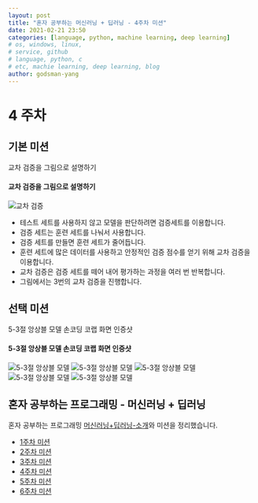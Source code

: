 ```yaml
---
layout: post
title: "혼자 공부하는 머신러닝 + 딥러닝 - 4주차 미션"
date: 2021-02-21 23:50
categories: [language, python, machine learning, deep learning]
# os, windows, linux,
# service, github
# language, python, c
# etc, machie learning, deep learning, blog
author: godsman-yang
---
```


# 4 주차

## 기본 미션

교차 검증을 그림으로 설명하기

#### 교차 검증을 그림으로 설명하기

![교차 검증](./assets/images/hongong-ml-week4-1.jpg)

- 테스트 세트를 사용하지 않고 모델을 판단하려면 검증세트를 이용합니다.
- 검증 세트는 훈련 세트를 나눠서 사용합니다.
- 검증 세트를 만들면 훈련 세트가 줄어듭니다.
- 훈련 세트에 많은 데이터를 사용하고 안정적인 검증 점수를 얻기 위해 교차 검증을 이용합니다.
- 교차 검증은 검증 세트를 떼어 내어 평가하는 과정을 여러 번 반복합니다.
- 그림에서는 3번의 교차 검증을 진행합니다.

## 선택 미션

5-3절 앙상블 모델 손코딩 코랩 화면 인증샷

#### 5-3절 앙상블 모델 손코딩 코랩 화면 인증샷

![5-3절 앙상블 모델](./assets/images/hongong-ml-week4-2.jpg)
![5-3절 앙상블 모델](./assets/images/hongong-ml-week4-3.jpg)
![5-3절 앙상블 모델](./assets/images/hongong-ml-week4-4.jpg)
![5-3절 앙상블 모델](./assets/images/hongong-ml-week4-5.jpg)
![5-3절 앙상블 모델](./assets/images/hongong-ml-week4-6.jpg)

## 혼자 공부하는 프로그래밍 - 머신러닝 + 딥러닝

혼자 공부하는 프로그래밍 [머신러닝+딥러닝-소개](https://godsman-yang.github.io/hongong-ml)와 미션을 정리했습니다.

- [1주차 미션](https://godsman-yang.github.io/hongong-ml-week1)
- [2주차 미션](https://godsman-yang.github.io/hongong-ml-week2)
- [3주차 미션](https://godsman-yang.github.io/hongong-ml-week3)
- [4주차 미션](https://godsman-yang.github.io/hongong-ml-week4)
- [5주차 미션](https://godsman-yang.github.io/hongong-ml-week5)
- [6주차 미션](https://godsman-yang.github.io/hongong-ml-week6)
